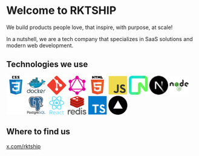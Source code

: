 # Welcome to RKTSHIP

We build products people love, that inspire, with purpose, at scale!

In a nutshell, we are a tech company that specializes in SaaS solutions and modern web development.

## Technologies we use

<p float="left">
<img alt="CSS3" src="./profile/images/css3.svg" width="50">
<img alt="Docker" src="./profile/images/docker.svg" width="50">
<img alt="Git" src="./profile/images/git.svg" width="50">
<img alt="GraphQL" src="./profile/images/graphql.svg" width="50">
<img alt="HTML5" src="./profile/images/html5.svg" width="50">
<img alt="JavaScript" src="./profile/images/javascript.svg" width="50">
<img alt="Neon" src="./profile/images/neon.svg" width="50">
<img alt="NextJS" src="./profile/images/nextjs.svg" width="50">
<img alt="NodeJS" src="./profile/images/nodejs.svg" width="50">
<img alt="OpenAI" src="./profile/images/openai.svg" width="50">
<img alt="PostGres" src="./profile/images/postgresql.svg" width="50">
<img alt="React" src="./profile/images/react.svg" width="50">
<img alt="Redis" src="./profile/images/redis.svg" width="50">
<img alt="TypeScript" src="./profile/images/typescript.svg" width="50">
<img alt="Vercel" src="./profile/images/vercel.svg" width="50">
</p>

## Where to find us

[x.com/rktship](https://x.com/rktship)
